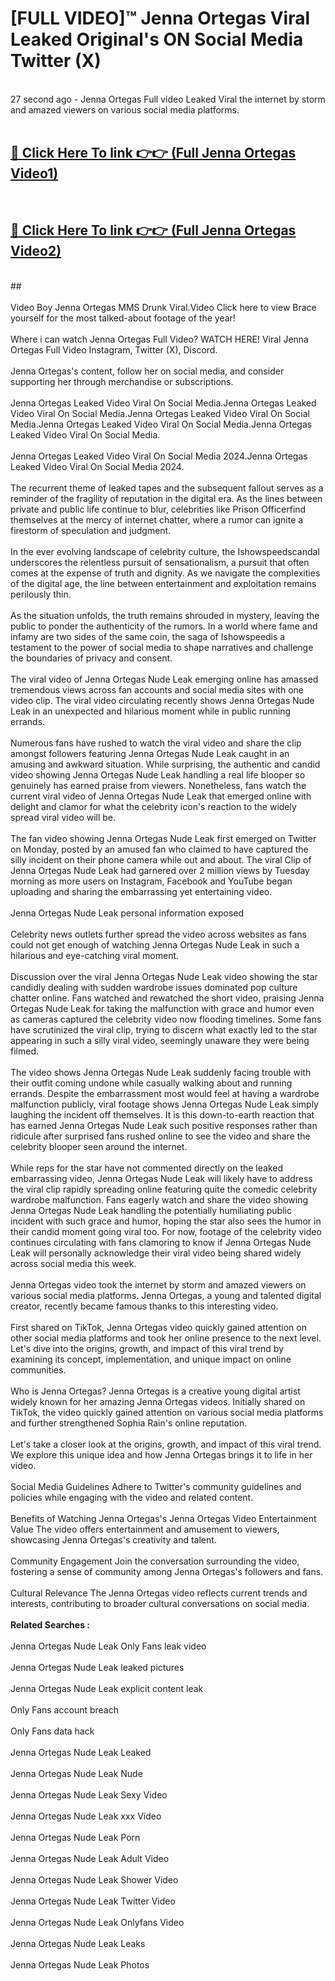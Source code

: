 # [FULL VIDEO]™ Jenna Ortegas Viral Leaked Original's ON Social Media Twitter (X) <br>
<br>
27 second ago - Jenna Ortegas Full video Leaked Viral the internet by storm and amazed viewers on various social media platforms.<br>

 <br>

##  <a href="https://play.123hd.live?title=Full Jenna_Ortegas&ref=git">🔴 Click Here To link 👉👉 (Full Jenna Ortegas Video1)</a><br>
  <br>

##  <a href="https://play.123hd.live?title=Full Jenna_Ortegas&ref=git">🔴 Click Here To link 👉👉 (Full Jenna Ortegas Video2)</a><br>
  <br>
  ##


  <br>

  <br>
Video Boy Jenna Ortegas MMS Drunk Viral.Video Click here to view Brace yourself for the most talked-about footage of the year!
<br><br>
Where i can watch Jenna Ortegas Full Video? WATCH HERE! Viral Jenna Ortegas Full Video Instagram, Twitter (X), Discord.
<br><br>
Jenna Ortegas's content, follow her on social media, and consider supporting her through merchandise or subscriptions.
<br><br>
Jenna Ortegas Leaked Video Viral On Social Media.Jenna Ortegas Leaked Video Viral On Social Media.Jenna Ortegas Leaked Video Viral On Social Media.Jenna Ortegas Leaked Video Viral On Social Media.Jenna Ortegas Leaked Video Viral On Social Media.
<br><br>
Jenna Ortegas Leaked Video Viral On Social Media 2024.Jenna Ortegas Leaked Video Viral On Social Media 2024.
<br><br>
The recurrent theme of leaked tapes and the subsequent fallout serves as a reminder of the fragility of reputation in the digital era. As the lines between private and public life continue to blur, celebrities like Prison Officerfind themselves at the mercy of internet chatter, where a rumor can ignite a firestorm of speculation and judgment.
<br><br>
In the ever evolving landscape of celebrity culture, the Ishowspeedscandal underscores the relentless pursuit of sensationalism, a pursuit that often comes at the expense of truth and dignity. As we navigate the complexities of the digital age, the line between entertainment and exploitation remains perilously thin.
<br><br>
As the situation unfolds, the truth remains shrouded in mystery, leaving the public to ponder the authenticity of the rumors. In a world where fame and infamy are two sides of the same coin, the saga of Ishowspeedis a testament to the power of social media to shape narratives and challenge the boundaries of privacy and consent.
<br><br>
The viral video of Jenna Ortegas Nude Leak emerging online has amassed tremendous views across fan accounts and social media sites with one video clip. The viral video circulating recently shows Jenna Ortegas Nude Leak in an unexpected and hilarious moment while in public running errands.
<br><br>
Numerous fans have rushed to watch the viral video and share the clip amongst followers featuring Jenna Ortegas Nude Leak caught in an amusing and awkward situation. While surprising, the authentic and candid video showing Jenna Ortegas Nude Leak handling a real life blooper so genuinely has earned praise from viewers. Nonetheless, fans watch the current viral video of Jenna Ortegas Nude Leak that emerged online with delight and clamor for what the celebrity icon's reaction to the widely spread viral video will be.
<br><br>
The fan video showing Jenna Ortegas Nude Leak first emerged on Twitter on Monday, posted by an amused fan who claimed to have captured the silly incident on their phone camera while out and about. The viral Clip of Jenna Ortegas Nude Leak had garnered over 2 million views by Tuesday morning as more users on Instagram, Facebook and YouTube began uploading and sharing the embarrassing yet entertaining video.
<br><br>
Jenna Ortegas Nude Leak personal information exposed
<br><br>
Celebrity news outlets further spread the video across websites as fans could not get enough of watching Jenna Ortegas Nude Leak in such a hilarious and eye-catching viral moment.
<br><br>
Discussion over the viral Jenna Ortegas Nude Leak video showing the star candidly dealing with sudden wardrobe issues dominated pop culture chatter online. Fans watched and rewatched the short video, praising Jenna Ortegas Nude Leak for taking the malfunction with grace and humor even as cameras captured the celebrity video now flooding timelines. Some fans have scrutinized the viral clip, trying to discern what exactly led to the star appearing in such a silly viral video, seemingly unaware they were being filmed.
<br><br>
The video shows Jenna Ortegas Nude Leak suddenly facing trouble with their outfit coming undone while casually walking about and running errands. Despite the embarrassment most would feel at having a wardrobe malfunction publicly, viral footage shows Jenna Ortegas Nude Leak simply laughing the incident off themselves. It is this down-to-earth reaction that has earned Jenna Ortegas Nude Leak such positive responses rather than ridicule after surprised fans rushed online to see the video and share the celebrity blooper seen around the internet.
<br><br>
While reps for the star have not commented directly on the leaked embarrassing video, Jenna Ortegas Nude Leak will likely have to address the viral clip rapidly spreading online featuring quite the comedic celebrity wardrobe malfunction. Fans eagerly watch and share the video showing Jenna Ortegas Nude Leak handling the potentially humiliating public incident with such grace and humor, hoping the star also sees the humor in their candid moment going viral too. For now, footage of the celebrity video continues circulating with fans clamoring to know if Jenna Ortegas Nude Leak will personally acknowledge their viral video being shared widely across social media this week.
<br><br>
Jenna Ortegas video took the internet by storm and amazed viewers on various social media platforms. Jenna Ortegas, a young and talented digital creator, recently became famous thanks to this interesting video.
<br><br>
First shared on TikTok, Jenna Ortegas video quickly gained attention on other social media platforms and took her online presence to the next level. Let's dive into the origins, growth, and impact of this viral trend by examining its concept, implementation, and unique impact on online communities.
<br><br>
Who is Jenna Ortegas? Jenna Ortegas is a creative young digital artist widely known for her amazing Jenna Ortegas videos. Initially shared on TikTok, the video quickly gained attention on various social media platforms and further strengthened Sophia Rain's online reputation.
<br><br>
Let's take a closer look at the origins, growth, and impact of this viral trend. We explore this unique idea and how Jenna Ortegas brings it to life in her video.
<br><br>
Social Media Guidelines Adhere to Twitter's community guidelines and policies while engaging with the video and related content.
<br><br>
Benefits of Watching Jenna Ortegas's Jenna Ortegas Video Entertainment Value The video offers entertainment and amusement to viewers, showcasing Jenna Ortegas's creativity and talent.
<br><br>
Community Engagement Join the conversation surrounding the video, fostering a sense of community among Jenna Ortegas's followers and fans.
<br><br>
Cultural Relevance The Jenna Ortegas video reflects current trends and interests, contributing to broader cultural conversations on social media.
<br><br>
<strong>Related Searches :</strong>
<br><br>
Jenna Ortegas Nude Leak Only Fans leak video
<br><br>
Jenna Ortegas Nude Leak leaked pictures
<br><br>
Jenna Ortegas Nude Leak explicit content leak
<br><br>
Only Fans account breach
<br><br>
Only Fans data hack
<br><br>
Jenna Ortegas Nude Leak Leaked
<br><br>
Jenna Ortegas Nude Leak Nude
<br><br>
Jenna Ortegas Nude Leak Sexy Video
<br><br>
Jenna Ortegas Nude Leak xxx Video
<br><br>
Jenna Ortegas Nude Leak Porn
<br><br>
Jenna Ortegas Nude Leak Adult Video
<br><br>
Jenna Ortegas Nude Leak Shower Video
<br><br>
Jenna Ortegas Nude Leak Twitter Video
<br><br>
Jenna Ortegas Nude Leak Onlyfans Video
<br><br>
Jenna Ortegas Nude Leak Leaks
<br><br>
Jenna Ortegas Nude Leak Photos
